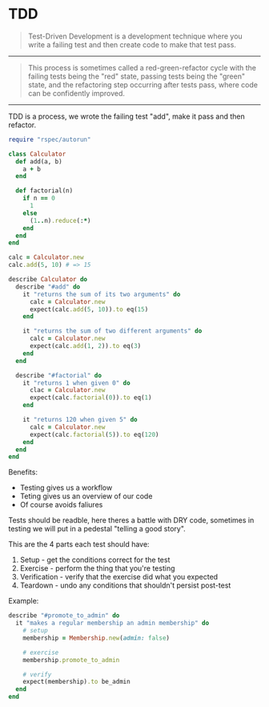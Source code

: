 # TDD

> Test-Driven Development is a development technique where you write a failing test and then create code to make that test pass. 
--- 
> This process is sometimes called a red-green-refactor cycle with the failing tests being the "red" state, passing tests being the "green" state, and the refactoring step occurring after tests pass, where code can be confidently improved.
---

TDD is a process, we wrote the failing test "add", make it pass and then refactor.

```ruby
require "rspec/autorun"

class Calculator
  def add(a, b)
    a + b
  end

  def factorial(n)
    if n == 0
      1
    else
      (1..n).reduce(:*)
    end
  end
end

calc = Calculator.new
calc.add(5, 10) # => 15
```

```ruby
describe Calculator do
  describe "#add" do
    it "returns the sum of its two arguments" do
      calc = Calculator.new
      expect(calc.add(5, 10)).to eq(15)
    end

    it "returns the sum of two different arguments" do
      calc = Calculator.new
      expect(calc.add(1, 2)).to eq(3)
    end
  end

  describe "#factorial" do
    it "returns 1 when given 0" do
      clac = Calculator.new
      expect(calc.factorial(0)).to eq(1)
    end

    it "returns 120 when given 5" do
      calc = Calculator.new
      expect(calc.factorial(5)).to eq(120)
    end
  end
end
```
Benefits:
- Testing gives us a workflow
- Teting gives us an overview of our code
- Of course avoids faliures

Tests should be readble, here theres a battle with DRY code, sometimes in testing we will put in a pedestal "telling a good story".

This are the 4 parts each test should have:

1. Setup - get the conditions correct for the test
2. Exercise - perform the thing that you're testing
3. Verification - verify that the exercise did what you expected
4. Teardown - undo any conditions that shouldn't persist post-test

Example: 

```ruby
describe "#promote_to_admin" do
  it "makes a regular membership an admin membership" do
    # setup
    membership = Membership.new(admin: false)

    # exercise
    membership.promote_to_admin

    # verify
    expect(membership).to be_admin
  end
end
```

